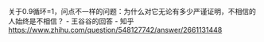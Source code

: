 关于0.9循环=1，问点不一样的问题：为什么对它无论有多少严谨证明，不相信的人始终是不相信？ - 王谷谷的回答 - 知乎
https://www.zhihu.com/question/548127742/answer/2661131448
